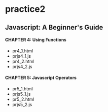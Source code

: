 # practice2
## Javascript: A Beginner's Guide

#### CHAPTER 4: Using Functions
* pr4_1.html
* prjs4_1.js
* pr4_2.html
* prjs4_2.js

#### CHAPTER 5: Javascript Operators
* pr5_1.html
* prjs5_1.js
* pr5_2.html
* prjs5_2.js

